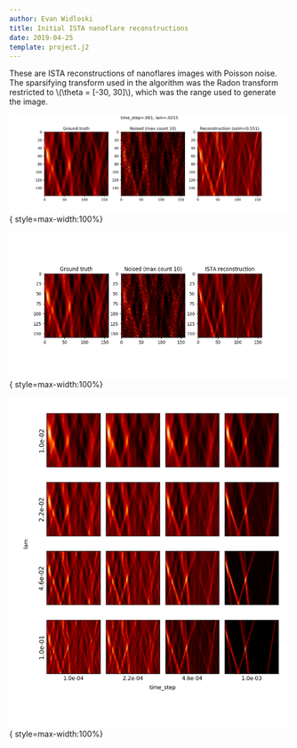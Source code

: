 ```yaml
---
author: Evan Widloski
title: Initial ISTA nanoflare reconstructions
date: 2019-04-25
template: project.j2
---
```


These are ISTA reconstructions of nanoflares images with Poisson noise.  The sparsifying transform used in the algorithm was the Radon transform restricted to \\(\theta = \[-30, 30]\\), which was the range used to generate the image.

![ISTA reconstruction with highest SSIM](ista_reconstruction2.png){ style=max-width:100%}

![Best looking ISTA reconstruction](ista_reconstruction.png){ style=max-width:100%}

![ISTA reconstructions for various \\(\lambda\\), time_step.  Max photon count is 10](ista_grid.png){ style=max-width:100%}
